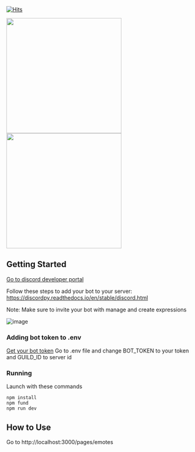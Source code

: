 [![Hits](https://hits.seeyoufarm.com/api/count/incr/badge.svg?url=https%3A%2F%2Fgithub.com%2FWutIsHummus%2F7tv2DiscordLocal&count_bg=%2379C83D&title_bg=%23555555&icon=&icon_color=%23E7E7E7&title=hits&edge_flat=false)](https://hits.seeyoufarm.com)

<img src="https://github.com/WutIsHummus/7tv2DiscordLocal/assets/65522410/5dfd6737-5e61-412c-9124-d15406fd1256" width="300">
<img src="https://github.com/WutIsHummus/7tv2DiscordLocal/assets/65522410/d83f057f-413b-4a06-971d-6cb518149a74" width="300">


## Getting Started
[Go to discord developer portal](https://discord.com/developers/applications)

Follow these steps to add your bot to your server: https://discordpy.readthedocs.io/en/stable/discord.html

Note: Make sure to invite your bot with manage and create expressions

![image](https://github.com/WutIsHummus/7tv2DiscordLocal/assets/65522410/7b072c1a-e572-41fa-a21b-fd8c503ddeef)

### Adding bot token to .env
[Get your bot token](https://discordgsm.com/guide/how-to-get-a-discord-bot-token)
Go to .env file and change BOT_TOKEN to your token and GUILD_ID to server id

### Running
Launch with these commands
```
npm install
npm fund
npm run dev
```

## How to Use
Go to http://localhost:3000/pages/emotes
